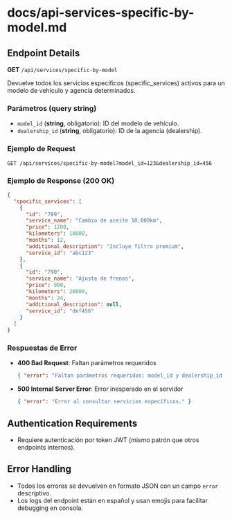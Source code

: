 # docs/api-services-specific-by-model.md

## Endpoint Details

**GET** `/api/services/specific-by-model`

Devuelve todos los servicios específicos (specific_services) activos para un modelo de vehículo y agencia determinados.

### Parámetros (query string)
- `model_id` (**string**, obligatorio): ID del modelo de vehículo.
- `dealership_id` (**string**, obligatorio): ID de la agencia (dealership).

### Ejemplo de Request
```http
GET /api/services/specific-by-model?model_id=123&dealership_id=456
```

### Ejemplo de Response (200 OK)
```json
{
  "specific_services": [
    {
      "id": "789",
      "service_name": "Cambio de aceite 10,000km",
      "price": 1200,
      "kilometers": 10000,
      "months": 12,
      "additional_description": "Incluye filtro premium",
      "service_id": "abc123"
    },
    {
      "id": "790",
      "service_name": "Ajuste de frenos",
      "price": 900,
      "kilometers": 20000,
      "months": 24,
      "additional_description": null,
      "service_id": "def456"
    }
  ]
}
```

### Respuestas de Error
- **400 Bad Request**: Faltan parámetros requeridos
  ```json
  { "error": "Faltan parámetros requeridos: model_id y dealership_id son obligatorios." }
  ```
- **500 Internal Server Error**: Error inesperado en el servidor
  ```json
  { "error": "Error al consultar servicios específicos." }
  ```

## Authentication Requirements
- Requiere autenticación por token JWT (mismo patrón que otros endpoints internos).

## Error Handling
- Todos los errores se devuelven en formato JSON con un campo `error` descriptivo.
- Los logs del endpoint están en español y usan emojis para facilitar debugging en consola. 